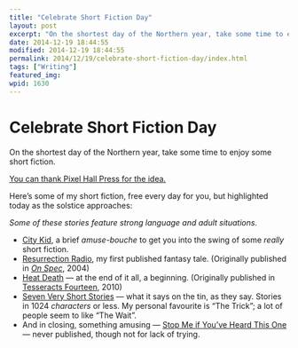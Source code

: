 ```yaml
---
title: "Celebrate Short Fiction Day"
layout: post
excerpt: "On the shortest day of the Northern year, take some time to enjoy some short fiction."
date: 2014-12-19 18:44:55
modified: 2014-12-19 18:44:55
permalink: 2014/12/19/celebrate-short-fiction-day/index.html
tags: ["Writing"]
featured_img: 
wpid: 1630
---
```


# Celebrate Short Fiction Day

On the shortest day of the Northern year, take some time to enjoy some short fiction.

[You can thank Pixel Hall Press for the idea.](http://www.pixelhallpress.com/CelebrateShortFictionDay.html)

Here’s some of my short fiction, free every day for you, but highlighted today as the solstice approaches:

*Some of these stories feature strong language and adult situations.*

- [City Kid](http://patrickjohanneson.com/fiction/city-kid/), a brief *amuse-bouche* to get you into the swing of some *really* short fiction.
- [Resurrection Radio](http://patrickjohanneson.com/fiction/resurrection-radio/), my first published fantasy tale. (Originally published in [*On Spec*](http://onspec.ca/), 2004)
- [Heat Death](http://patrickjohanneson.com/fiction/heat-death/) — at the end of it all, a beginning. (Originally published in [Tesseracts Fourteen](http://www.edgewebsite.com/books/tess14/t14-catalog.html), 2010)
- [Seven Very Short Stories](http://patrickjohanneson.com/fiction/seven-very-short-stories/) — what it says on the tin, as they say. Stories in 1024 *characters* or less. My personal favourite is “The Trick”; a lot of people seem to like “The Wait”.
- And in closing, something amusing — [Stop Me if You’ve Heard This One](http://patrickjohanneson.com/fiction/stop-me-if-youve-heard-this-one/) — never published, though not for lack of trying.